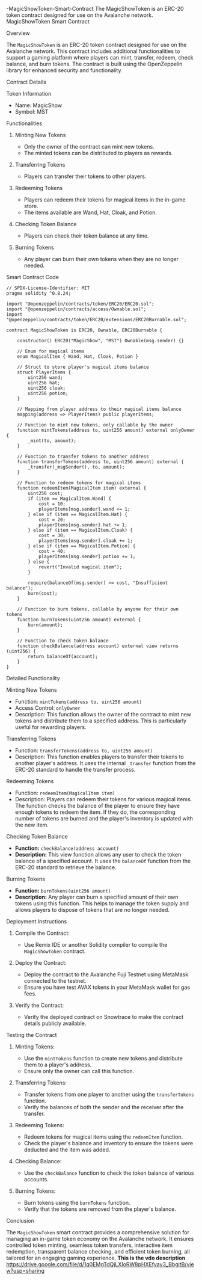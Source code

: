  -MagicShowToken-Smart-Contract
The MagicShowToken is an ERC-20 token contract designed for use on the Avalanche network.
MagicShowToken Smart Contract

 Overview

The `MagicShowToken` is an ERC-20 token contract designed for use on the Avalanche network. This contract includes additional functionalities to support a gaming platform where players can mint, transfer, redeem, check balance, and burn tokens. The contract is built using the OpenZeppelin library for enhanced security and functionality.

 Contract Details

 Token Information

- Name: MagicShow
- Symbol: MST

 Functionalities

1. Minting New Tokens
   - Only the owner of the contract can mint new tokens.
   - The minted tokens can be distributed to players as rewards.

2. Transferring Tokens
   - Players can transfer their tokens to other players.

3. Redeeming Tokens
   - Players can redeem their tokens for magical items in the in-game store.
   - The items available are Wand, Hat, Cloak, and Potion.

4. Checking Token Balance
   - Players can check their token balance at any time.

5. Burning Tokens
   - Any player can burn their own tokens when they are no longer needed.

 Smart Contract Code

```solidity
// SPDX-License-Identifier: MIT
pragma solidity ^0.8.24;

import "@openzeppelin/contracts/token/ERC20/ERC20.sol";
import "@openzeppelin/contracts/access/Ownable.sol";
import "@openzeppelin/contracts/token/ERC20/extensions/ERC20Burnable.sol";

contract MagicShowToken is ERC20, Ownable, ERC20Burnable {

    constructor() ERC20("MagicShow", "MST") Ownable(msg.sender) {}

    // Enum for magical items
    enum MagicalItem { Wand, Hat, Cloak, Potion }

    // Struct to store player's magical items balance
    struct PlayerItems {
        uint256 wand;
        uint256 hat;
        uint256 cloak;
        uint256 potion;
    }

    // Mapping from player address to their magical items balance
    mapping(address => PlayerItems) public playerItems;

    // Function to mint new tokens, only callable by the owner
    function mintTokens(address to, uint256 amount) external onlyOwner {
        _mint(to, amount);
    }

    // Function to transfer tokens to another address
    function transferTokens(address to, uint256 amount) external {
        _transfer(_msgSender(), to, amount);
    }

    // Function to redeem tokens for magical items
    function redeemItem(MagicalItem item) external {
        uint256 cost;
        if (item == MagicalItem.Wand) {
            cost = 10;
            playerItems[msg.sender].wand += 1;
        } else if (item == MagicalItem.Hat) {
            cost = 20;
            playerItems[msg.sender].hat += 1;
        } else if (item == MagicalItem.Cloak) {
            cost = 30;
            playerItems[msg.sender].cloak += 1;
        } else if (item == MagicalItem.Potion) {
            cost = 40;
            playerItems[msg.sender].potion += 1;
        } else {
            revert("Invalid magical item");
        }
        
        require(balanceOf(msg.sender) >= cost, "Insufficient balance");
        burn(cost);
    }

    // Function to burn tokens, callable by anyone for their own tokens
    function burnTokens(uint256 amount) external {
        burn(amount);
    }

    // Function to check token balance
    function checkBalance(address account) external view returns (uint256) {
        return balanceOf(account);
    }
}
```

 Detailed Functionality

 Minting New Tokens

- Function: `mintTokens(address to, uint256 amount)`
- Access Control: `onlyOwner`
- Description: This function allows the owner of the contract to mint new tokens and distribute them to a specified address. This is particularly useful for rewarding players.

Transferring Tokens

- Function: `transferTokens(address to, uint256 amount)`
- Description: This function enables players to transfer their tokens to another player's address. It uses the internal `_transfer` function from the ERC-20 standard to handle the transfer process.

 Redeeming Tokens

- Function: `redeemItem(MagicalItem item)`
- Description: Players can redeem their tokens for various magical items. The function checks the balance of the player to ensure they have enough tokens to redeem the item. If they do, the corresponding number of tokens are burned and the player's inventory is updated with the new item.

 Checking Token Balance

- **Function:** `checkBalance(address account)`
- **Description:** This view function allows any user to check the token balance of a specified account. It uses the `balanceOf` function from the ERC-20 standard to retrieve the balance.

 Burning Tokens

- **Function:** `burnTokens(uint256 amount)`
- **Description:** Any player can burn a specified amount of their own tokens using this function. This helps to manage the token supply and allows players to dispose of tokens that are no longer needed.

 Deployment Instructions

1. Compile the Contract:
   - Use Remix IDE or another Solidity compiler to compile the `MagicShowToken` contract.

2. Deploy the Contract:
   - Deploy the contract to the Avalanche Fuji Testnet using MetaMask connected to the testnet.
   - Ensure you have test AVAX tokens in your MetaMask wallet for gas fees.

3. Verify the Contract:
   - Verify the deployed contract on Snowtrace to make the contract details publicly available.

Testing the Contract

1. Minting Tokens:
   - Use the `mintTokens` function to create new tokens and distribute them to a player's address.
   - Ensure only the owner can call this function.

2. Transferring Tokens:
   - Transfer tokens from one player to another using the `transferTokens` function.
   - Verify the balances of both the sender and the receiver after the transfer.

3. Redeeming Tokens:
   - Redeem tokens for magical items using the `redeemItem` function.
   - Check the player's balance and inventory to ensure the tokens were deducted and the item was added.

4. Checking Balance:
   - Use the `checkBalance` function to check the token balance of various accounts.

5. Burning Tokens:
   - Burn tokens using the `burnTokens` function.
   - Verify that the tokens are removed from the player's balance.

Conclusion

The `MagicShowToken` smart contract provides a comprehensive solution for managing an in-game token economy on the Avalanche network. It ensures controlled token minting, seamless token transfers, interactive item redemption, transparent balance checking, and efficient token burning, all tailored for an engaging gaming experience.
**This is the vdo description**
https://drive.google.com/file/d/1q0EMgTdQjLXIoRW8pHXEfyay3_BbgitB/view?usp=sharing
